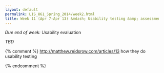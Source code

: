 ```yaml
---
layout: default
permalink: LIS_861_Spring_2014/week2.html
title: Week 11 (Apr 7-Apr 13) &mdash; Usability testing &amp; assessment tools
---
```

<p class="bold_red"><em>Due end of week:</em> Usability evaluation</p>
<em>TBD</em>
<!--
#####Key questions
#####To read/watch
######Required
######Optional
#####Assignment
-->

{% comment %}
http://matthew.reidsrow.com/articles/13
how they do usability testing

{% endcomment %}